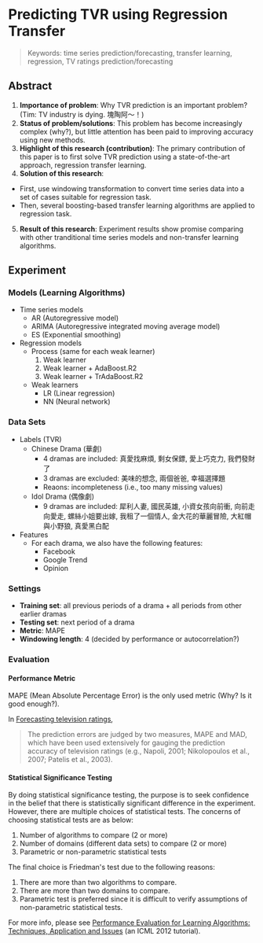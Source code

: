# Predicting TVR using Regression Transfer

> Keywords: time series prediction/forecasting, transfer learning, regression, TV ratings prediction/forecasting

## Abstract
1. **Importance of problem**: Why TVR prediction is an important problem? (Tim: TV industry is dying. 塊陶阿～！)
2. **Status of problem/solutions**: This problem has become increasingly complex (why?), but little attention has been paid to improving accuracy using new methods.
3. **Highlight of this research (contribution)**: The primary contribution of this paper is to first solve TVR prediction using a state-of-the-art approach, regression transfer learning.
4. **Solution of this research**:
  - First, use windowing transformation to convert time series data into a set of cases suitable for regression task.
  - Then, several boosting-based transfer learning algorithms are applied to regression task.
5. **Result of this research**: Experiment results show promise comparing with other tranditional time series models and non-transfer learning algorithms.

## Experiment
### Models (Learning Algorithms)
- Time series models
  - AR (Autoregressive model)
  - ARIMA (Autoregressive integrated moving average model)
  - ES (Exponential smoothing)
- Regression models
  - Process (same for each weak learner)
    1. Weak learner
    2. Weak learner + AdaBoost.R2
    3. Weak learner + TrAdaBoost.R2
  - Weak learners
    - LR (Linear regression)
    - NN (Neural network)

### Data Sets
- Labels (TVR)
  - Chinese Drama (華劇)
    - 4 dramas are included: 真愛找麻煩, 剩女保鏢, 愛上巧克力, 我們發財了
    - 3 dramas are excluded: 美味的想念, 兩個爸爸, 幸福選擇題
    - Reaons: incompleteness (i.e., too many missing values)
  - Idol Drama (偶像劇)
    - 9 dramas are included: 犀利人妻, 國民英雄, 小資女孩向前衝, 向前走向愛走, 螺絲小姐要出嫁, 我租了一個情人, 金大花的華麗冒險, 大紅帽與小野狼, 真愛黑白配
- Features
  - For each drama, we also have the following features:
    - Facebook
    - Google Trend
    - Opinion

### Settings
- **Training set**: all previous periods of a drama + all periods from other earlier dramas
- **Testing set**: next period of a drama
- **Metric**: MAPE
- **Windowing length**: 4 (decided by performance or autocorrelation?)

### Evaluation
#### Performance Metric
MAPE (Mean Absolute Percentage Error) is the only used metric (Why? Is it good enough?).

In [Forecasting television ratings],
> The prediction errors are judged by two measures, MAPE and MAD, which have been used extensively for gauging the prediction accuracy of television ratings (e.g., Napoli, 2001; Nikolopoulos et al., 2007; Patelis et al., 2003).

#### Statistical Significance Testing
By doing statistical significance testing, the purpose is to seek confidence in the belief that there is statistically significant difference in the experiment. 
However, there are multiple choices of statistical tests. 
The concerns of choosing statistical tests are as below:

1. Number of algorithms to compare (2 or more)
2. Number of domains (different data sets) to compare (2 or more)
3. Parametric or non-parametric statistical tests

The final choice is Friedman's test due to the following reasons:

1. There are more than two algorithms to compare.
2. There are more than two domains to compare.
3. Parametric test is preferred since it is difficult to verify assumptions of non-parametric statistical tests.

For more info, please see [Performance Evaluation for Learning Algorithms: Techniques, Application and Issues] (an ICML 2012 tutorial).

[Forecasting television ratings]: http://www.sciencedirect.com/science/article/pii/S0169207011000033
[Performance Evaluation for Learning Algorithms: Techniques, Application and Issues]: http://www.mohakshah.com/tutorials/icml2012/Tutorial-ICML2012/Tutorial_at_ICML_2012.html
